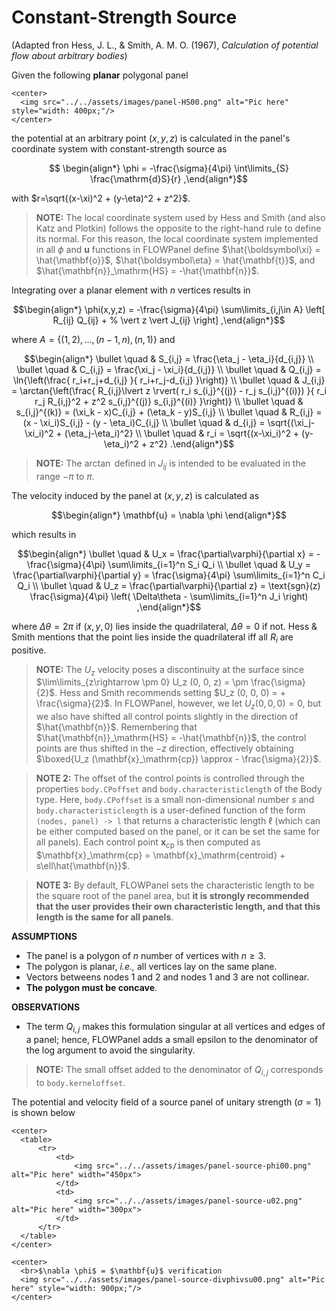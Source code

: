 # Constant-Strength Source

  (Adapted fron Hess, J. L., & Smith, A. M. O. (1967), *Calculation of potential flow about arbitrary bodies*)

  Given the following **planar** polygonal panel

```@raw html
<center>
  <img src="../../assets/images/panel-HS00.png" alt="Pic here" style="width: 400px;"/>
</center>
```

the potential at an arbitrary point $(x,\, y,\, z)$ is calculated in the panel's coordinate system with constant-strength source as

```math
  \begin{align*}
        \phi
    =
        -\frac{\sigma}{4\pi} \int\limits_{S} \frac{\mathrm{d}S}{r}
  ,\end{align*}
```
with $r=\sqrt{(x-\xi)^2 + (y-\eta)^2 + z^2}$.

> **NOTE:** The local coordinate system used by Hess and Smith (and also Katz and Plotkin) follows the opposite to the right-hand rule to define its normal. For this reason, the local coordinate system implemented in all $\phi$ and $\mathbf{u}$ functions in FLOWPanel define $\hat{\boldsymbol\xi} = \hat{\mathbf{o}}$, $\hat{\boldsymbol\eta} = \hat{\mathbf{t}}$, and $\hat{\mathbf{n}}_\mathrm{HS} = -\hat{\mathbf{n}}$.

Integrating over a planar element with $n$ vertices results in

```math
\begin{align*}
        \phi(x,y,z)
    =
        -\frac{\sigma}{4\pi}
        \sum\limits_{i,j\in A} \left[
            R_{ij} Q_{ij}
            + %
            \vert z \vert J_{ij}
        \right]
,\end{align*}
```

where $A = \{(1,2),\,\dots,\,(n-1, n),\,(n, 1) \}$ and

```math
\begin{align*}
        \bullet \quad & S_{i,j} = \frac{\eta_j - \eta_i}{d_{i,j}}
    \\
        \bullet \quad & C_{i,j} = \frac{\xi_j - \xi_i}{d_{i,j}}
    \\
        \bullet \quad & Q_{i,j} = \ln{\left(\frac{ r_i+r_j+d_{i,j} }{ r_i+r_j-d_{i,j} }\right)}
    \\
        \bullet \quad & J_{i,j} = \arctan{\left(\frac{
                                R_{i,j}\lvert z \rvert( r_i s_{i,j}^{(j)} - r_j s_{i,j}^{(i)})
                            }{
                                r_i r_j R_{i,j}^2 + z^2 s_{i,j}^{(j)} s_{i,j}^{(i)}
                            }\right)}
    \\
        \bullet \quad & s_{i,j}^{(k)} = (\xi_k - x)C_{i,j} + (\eta_k - y)S_{i,j}
    \\
        \bullet \quad & R_{i,j} = (x - \xi_i)S_{i,j} - (y - \eta_i)C_{i,j}
    \\
        \bullet \quad & d_{i,j} = \sqrt{(\xi_j-\xi_i)^2 + (\eta_j-\eta_i)^2}
    \\
        \bullet \quad & r_i = \sqrt{(x-\xi_i)^2 + (y-\eta_i)^2 + z^2}
.\end{align*}
```

> **NOTE:** The $\arctan$ defined in $J_{ij}$ is intended to be evaluated in the range $-\pi$ to $\pi$.

The velocity induced by the panel at $(x,y,z)$ is calculated as

```math
\begin{align*}
    \mathbf{u} = \nabla \phi
\end{align*}
```
which results in
```math
\begin{align*}
        \bullet \quad & U_x = \frac{\partial\varphi}{\partial x} = - \frac{\sigma}{4\pi} \sum\limits_{i=1}^n S_i Q_i
    \\
        \bullet \quad & U_y = \frac{\partial\varphi}{\partial y} = \frac{\sigma}{4\pi} \sum\limits_{i=1}^n C_i Q_i
    \\
        \bullet \quad & U_z = \frac{\partial\varphi}{\partial z} = \text{sgn}(z) \frac{\sigma}{4\pi} \left(  \Delta\theta - \sum\limits_{i=1}^n J_i \right)
,\end{align*}
```

where $\Delta\theta=2\pi$ if $(x,y,0)$ lies inside the quadrilateral, $\Delta\theta=0$ if not. Hess & Smith mentions that the point lies inside the quadrilateral iff all $R_{i}$ are positive.

> **NOTE:** The $U_z$ velocity poses a discontinuity at the surface since $\lim\limits_{z\rightarrow \pm 0} U_z (0, 0, z) = \pm \frac{\sigma}{2}$. Hess and Smith recommends setting $U_z (0, 0, 0) = + \frac{\sigma}{2}$. In FLOWPanel, however, we let $U_z (0, 0, 0) = 0$, but we also have shifted all control points slightly in the direction of $\hat{\mathbf{n}}$. Remembering that $\hat{\mathbf{n}}_\mathrm{HS} = -\hat{\mathbf{n}}$, the control points are thus shifted in the $-z$ direction, effectively obtaining $\boxed{U_z (\mathbf{x}_\mathrm{cp}) \approx - \frac{\sigma}{2}}$.

> **NOTE 2:** The offset of the control points is controlled through the properties `body.CPoffset` and `body.characteristiclength` of the Body type. Here, `body.CPoffset` is a small non-dimensional number $s$ and `body.characteristiclength` is a user-defined function of the form `(nodes, panel) -> l` that returns a characteristic length $\ell$ (which can be either computed based on the panel, or it can be set the same for all panels). Each control point $\mathbf{x}_\mathrm{cp}$ is then computed as $\mathbf{x}_\mathrm{cp} = \mathbf{x}_\mathrm{centroid} + s\ell\hat{\mathbf{n}}$.

> **NOTE 3:** By default, FLOWPanel sets the characteristic length to be the square root of the panel area, but **it is strongly recommended that the user provides their own characteristic length, and that this length is the same for all panels**.


**ASSUMPTIONS**

* The panel is a polygon of $n$ number of vertices with $n\ge3$.
* The polygon is planar, *i.e.,* all vertices lay on the same plane.
* Vectors betweens nodes 1 and 2 and nodes 1 and 3 are not collinear.
* **The polygon must be concave**.

**OBSERVATIONS**
* The term $Q_{i,j}$ makes this formulation singular at all vertices and edges of a panel; hence, FLOWPanel adds a small epsilon to the denominator of the log argument to avoid the singularity.

> **NOTE:** The small offset added to the denominator of $Q_{i,j}$ corresponds to `body.kerneloffset`.

The potential and velocity field of a source panel of unitary strength ($\sigma=1$) is shown below

```@raw html
<center>
  <table>
      <tr>
          <td>
              <img src="../../assets/images/panel-source-phi00.png" alt="Pic here" width="450px">
          </td>
          <td>
              <img src="../../assets/images/panel-source-u02.png" alt="Pic here" width="300px">
          </td>
      </tr>
  </table>
</center>
```

```@raw html
<center>
  <br>$\nabla \phi$ = $\mathbf{u}$ verification
  <img src="../../assets/images/panel-source-divphivsu00.png" alt="Pic here" style="width: 900px;"/>
</center>
```
